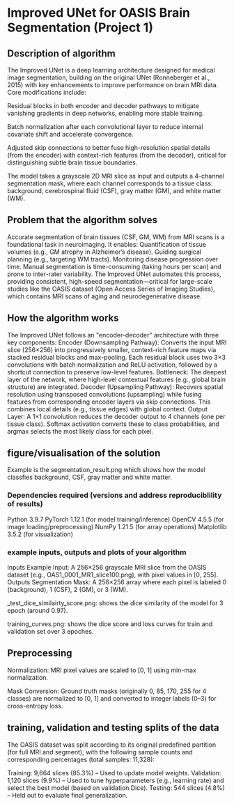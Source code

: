 # Improved UNet for OASIS Brain Segmentation (Project 1)

## Description of algorithm 
The Improved UNet is a deep learning architecture designed for medical image segmentation, building on the original UNet (Ronneberger et al., 2015) with key enhancements to improve performance on brain MRI data. Core modifications include:

Residual blocks in both encoder and decoder pathways to mitigate vanishing gradients in deep networks, enabling more stable training.

Batch normalization after each convolutional layer to reduce internal covariate shift and accelerate convergence.

Adjusted skip connections to better fuse high-resolution spatial details (from the encoder) with context-rich features (from the decoder), critical for distinguishing subtle brain tissue boundaries.

The model takes a grayscale 2D MRI slice as input and outputs a 4-channel segmentation mask, where each channel corresponds to a tissue class: background, cerebrospinal fluid (CSF), gray matter (GM), and white matter (WM).

## Problem that the algorithm solves

Accurate segmentation of brain tissues (CSF, GM, WM) from MRI scans is a foundational task in neuroimaging. It enables:
Quantification of tissue volumes (e.g., GM atrophy in Alzheimer’s disease).
Guiding surgical planning (e.g., targeting WM tracts).
Monitoring disease progression over time.
Manual segmentation is time-consuming (taking hours per scan) and prone to inter-rater variability. The Improved UNet automates this process, providing consistent, high-speed segmentation—critical for large-scale studies like the OASIS dataset (Open Access Series of Imaging Studies), which contains MRI scans of aging and neurodegenerative disease.

## How the algorithm works
The Improved UNet follows an "encoder-decoder" architecture with three key components:
Encoder (Downsampling Pathway):
Converts the input MRI slice (256×256) into progressively smaller, context-rich feature maps via stacked residual blocks and max-pooling.
Each residual block uses two 3×3 convolutions with batch normalization and ReLU activation, followed by a shortcut connection to preserve low-level features.
Bottleneck:
The deepest layer of the network, where high-level contextual features (e.g., global brain structure) are integrated.
Decoder (Upsampling Pathway):
Recovers spatial resolution using transposed convolutions (upsampling) while fusing features from corresponding encoder layers via skip connections. This combines local details (e.g., tissue edges) with global context.
Output Layer:
A 1×1 convolution reduces the decoder output to 4 channels (one per tissue class). Softmax activation converts these to class probabilities, and argmax selects the most likely class for each pixel.

## figure/visualisation of the solution
Example is the segmentation_result.png which shows how the model classfies background, CSF, gray matter and white matter. 

### Dependencies required (versions and address reproduciblility of results)
Python 3.9.7
PyTorch 1.12.1 (for model training/inference)
OpenCV 4.5.5 (for image loading/preprocessing)
NumPy 1.21.5 (for array operations)
Matplotlib 3.5.2 (for visualization)

###  example inputs, outputs and plots of your algorithm
Inputs
Example Input: A 256×256 grayscale MRI slice from the OASIS dataset (e.g., OAS1_0001_MR1_slice100.png), with pixel values in [0, 255].
Outputs
Segmentation Mask: A 256×256 array where each pixel is labeled 0 (background), 1 (CSF), 2 (GM), or 3 (WM).

_test_dice_similairty_score.png: shows the dice similarity of the model for 3 epoch (around 0.97).

training_curves.png: shows the dice score and loss curves for train and validation set over 3 epoches. 

## Preprocessing 
Normalization: MRI pixel values are scaled to [0, 1] using min-max normalization.

Mask Conversion: Ground truth masks (originally 0, 85, 170, 255 for 4 classes) are normalized to [0, 1] and converted to integer labels (0–3) for cross-entropy loss.

## training, validation and testing splits of the data
The OASIS dataset was split according to its original predefined partition (for full MRI and segment), with the following sample counts and corresponding percentages (total samples: 11,328):

Training: 9,664 slices (85.3%) – Used to update model weights.
Validation: 1,120 slices (9.9%) – Used to tune hyperparameters (e.g., learning rate) and select the best model (based on validation Dice).
Testing: 544 slices (4.8%) – Held out to evaluate final generalization.